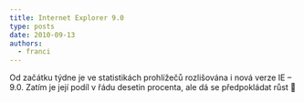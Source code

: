 ```yaml
---
title: Internet Explorer 9.0
type: posts
date: 2010-09-13
authors:
  - franci
---
```

Od začátku týdne je ve statistikách prohlížečů rozlišována i nová verze IE – 9.0. Zatím je její podíl v řádu desetin procenta, ale dá se předpokládat růst 🙂
